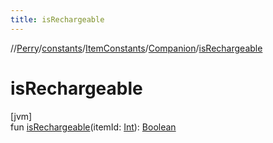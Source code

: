 ```yaml
---
title: isRechargeable
---
```

//[Perry](../../../../index.html)/[constants](../../index.html)/[ItemConstants](../index.html)/[Companion](index.html)/[isRechargeable](is-rechargeable.html)



# isRechargeable



[jvm]\
fun [isRechargeable](is-rechargeable.html)(itemId: [Int](https://kotlinlang.org/api/latest/jvm/stdlib/kotlin/-int/index.html)): [Boolean](https://kotlinlang.org/api/latest/jvm/stdlib/kotlin/-boolean/index.html)




